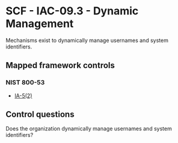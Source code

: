 # SCF - IAC-09.3 - Dynamic Management
Mechanisms exist to dynamically manage usernames and system identifiers. 
## Mapped framework controls
### NIST 800-53
- [IA-5(2)](../nist80053/ia-5-2.md)
  
## Control questions
Does the organization dynamically manage usernames and system identifiers? 
  